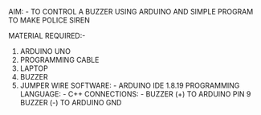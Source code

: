 AIM: - TO CONTROL A BUZZER USING ARDUINO AND SIMPLE PROGRAM TO MAKE POLICE SIREN

MATERIAL REQUIRED:-
1. ARDUINO UNO
2. PROGRAMMING CABLE
3. LAPTOP
4. BUZZER
5. JUMPER WIRE
SOFTWARE: - ARDUINO IDE 1.8.19
PROGRAMMING LANGUAGE: - C++
CONNECTIONS: - BUZZER (+) TO ARDUINO PIN 9
               BUZZER (-) TO ARDUINO GND
